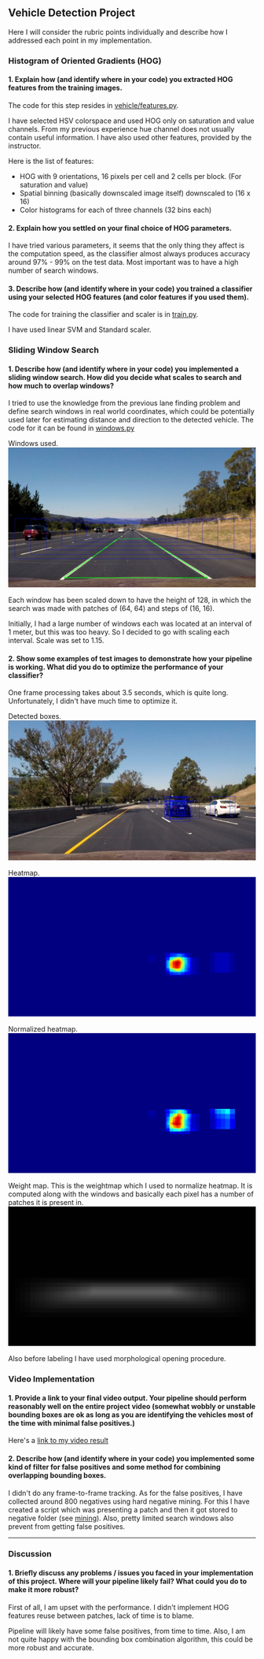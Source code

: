 
**Vehicle Detection Project**
---

[windows]: ./output_images/windows.jpg
[weightmap]: ./output_images/weightmap.jpg
[heatmap]: ./output_images/heatmap.jpg
[normalized]: ./output_images/heatmap_norm.jpg
[boxes]: ./output_images/boxes.jpg
[image6]: ./examples/labels_map.png
[image7]: ./examples/output_bboxes.png
[video1]: ./project_video.mp4

Here I will consider the rubric points individually and describe how I addressed each point in my implementation.  

### Histogram of Oriented Gradients (HOG)

#### 1. Explain how (and identify where in your code) you extracted HOG features from the training images.

The code for this step resides in [vehicle/features.py](./vehicle/features.py).

I have selected HSV colorspace and used HOG only on saturation and value channels. From my previous experience 
hue channel does not usually contain useful information. 
I have also used other features, provided by the instructor.

Here is the list of features:
* HOG with 9 orientations, 16 pixels per cell and 2 cells per block. (For saturation and value)
* Spatial binning (basically downscaled image itself) downscaled to (16 x 16)
* Color histograms for each of three channels (32 bins each) 


#### 2. Explain how you settled on your final choice of HOG parameters.

I have tried various parameters, it seems that the only thing they affect is the computation speed, as the classifier almost always 
produces accuracy around 97% - 99% on the test data. Most important was to have a high number of search windows.


#### 3. Describe how (and identify where in your code) you trained a classifier using your selected HOG features (and color features if you used them).

The code for training the classifier and scaler is in [train.py](./train.py).

I have used linear SVM and Standard scaler.

### Sliding Window Search

#### 1. Describe how (and identify where in your code) you implemented a sliding window search.  How did you decide what scales to search and how much to overlap windows?

I tried to use the knowledge from the previous lane finding problem and define search windows in real world coordinates,
which could be potentially used later for estimating distance and direction to the detected vehicle.
The code for it can be found in [windows.py](./windows.py)

Windows used.
![windows]

Each window has been scaled down to have the height of 128, in which the search was made with patches of (64, 64) and
steps of (16, 16).

Initially, I had a large number of windows each was located at an interval of 1 meter, but this was too heavy. 
So I decided to go with scaling each interval. Scale was set to 1.15.

#### 2. Show some examples of test images to demonstrate how your pipeline is working.  What did you do to optimize the performance of your classifier?

One frame processing takes about 3.5 seconds, which is quite long. Unfortunately, I didn't have much time to optimize it.

Detected boxes.
![boxes]

Heatmap.
![heatmap]

Normalized heatmap.
![normalized]

Weight map. This is the weightmap which I used to normalize heatmap. It is computed along with the windows and basically
each pixel has a number of patches it is present in.
![weightmap]

Also before labeling I have used morphological opening procedure.

### Video Implementation

#### 1. Provide a link to your final video output.  Your pipeline should perform reasonably well on the entire project video (somewhat wobbly or unstable bounding boxes are ok as long as you are identifying the vehicles most of the time with minimal false positives.)
Here's a [link to my video result](./result_project_video.mp4)


#### 2. Describe how (and identify where in your code) you implemented some kind of filter for false positives and some method for combining overlapping bounding boxes.

I didn't do any frame-to-frame tracking.
As for the false positives, I have collected around 800 negatives using hard negative mining. For this I have created a script which was presenting a patch
and then it got stored to negative folder (see [mining](./vehicle/pipeline.py)). Also, pretty limited search windows also prevent 
from getting false positives. 

---

### Discussion

#### 1. Briefly discuss any problems / issues you faced in your implementation of this project.  Where will your pipeline likely fail?  What could you do to make it more robust?

First of all, I am upset with the performance. I didn't implement HOG features reuse between patches, 
lack of time is to blame. 

Pipeline will likely have some false positives, from time to time. Also, I am not quite happy with 
the bounding box combination algorithm, this could be more robust and accurate.

